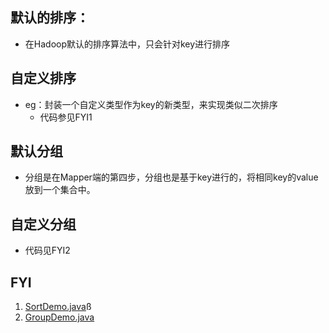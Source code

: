 ## 默认的排序：

* 在Hadoop默认的排序算法中，只会针对key进行排序

## 自定义排序

* eg：封装一个自定义类型作为key的新类型，来实现类似二次排序
  * 代码参见FYI1



## 默认分组

* 分组是在Mapper端的第四步，分组也是基于key进行的，将相同key的value放到一个集合中。

## 自定义分组

* 代码见FYI2



## FYI

1. [SortDemo.java](https://github.com/wttttt-wang/hadoop_inaction/blob/master/SortDemo.java)ß
2. [GroupDemo.java](https://github.com/wttttt-wang/hadoop_inaction/blob/master/GroupDemo.java)